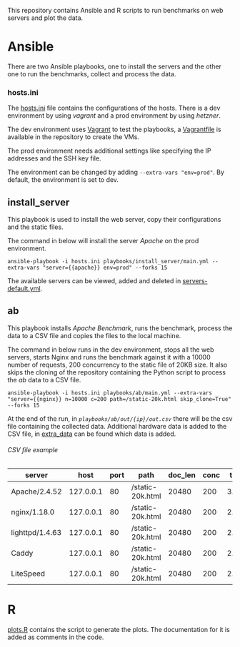 This repository contains Ansible and R scripts to run benchmarks on web servers and plot the data.

# Ansible
There are two Ansible playbooks, one to install the servers and the other one to run the benchmarks,
collect and process the data.

### hosts.ini
The [hosts.ini](hosts.ini) file contains the configurations of the hosts. There is a dev environment
by using _vagrant_ and a prod environment by using _hetzner_.

The dev environment uses [Vagrant](https://www.vagrantup.com/) to test the playbooks, a [Vagrantfile](Vagrantfile)
is available in the repository to create the VMs.

The prod environment needs additional settings like specifying the IP addresses and the SSH key file.

The environment can be changed by adding `--extra-vars "env=prod"`.
By default, the environment is set to dev.

## install_server
This playbook is used to install the web server, copy their configurations and the static files.

The command in below will install the server _Apache_ on the prod environment.

```shell
ansible-playbook -i hosts.ini playbooks/install_server/main.yml --extra-vars "server={{apache}} env=prod" --forks 15
```

The available servers can be viewed, added and deleted in [servers-default.yml](playbooks/install_server/vars/servers-default.yml).

## ab
This playbook installs _Apache Benchmark_, runs the benchmark, process the data to a CSV file and copies
the files to the local machine.

The command in below runs in the dev environment, stops all the web servers, starts Nginx and runs the 
benchmark against it with a 10000 number of requests, 200 concurrency to the static file of 
20KB size. It also skips the cloning of the repository containing the Python script to process the 
_ab_ data to a CSV file.

```shell
ansible-playbook -i hosts.ini playbooks/ab/main.yml --extra-vars "server={{nginx}} n=10000 c=200 path=/static-20k.html skip_clone=True" --forks 15
```

At the end of the run, in _`playbooks/ab/out/{ip}/out.csv`_ there will be the csv file containing
the collected data. Additional hardware data is added to the CSV file,
in [extra_data](playbooks/ab/vars/servers-default.yml) can be found which data is added.

###### CSV file example

| server          | host      | port | path             | doc_len | conc | time  | r_comp | r_fail | rps      | tpr    | tpr_all | 50 | 66 | 75 | 80 | 90 | 95 | 98 | 99 | 100 | iso8601              | os           | arc    | memtotal_mb | disk         | pcores | vcpus |
|-----------------|-----------|------|------------------|---------|------|-------|--------|--------|----------|--------|---------|----|----|----|----|----|----|----|----|-----|----------------------|--------------|--------|-------------|--------------|--------|-------|
| Apache/2.4.52   | 127.0.0.1 | 80   | /static-20k.html | 20480   | 200  | 3.077 | 50000  | 0      | 16248.86 | 12.309 | 0.062   | 12 | 12 | 13 | 13 | 15 | 16 | 19 | 21 | 48  | 2023-12-08T11:00:38Z | Ubuntu_22.04 | x86_64 | 31334       | 362633863168 | 16     | 16    |
| nginx/1.18.0    | 127.0.0.1 | 80   | /static-20k.html | 20480   | 200  | 2.876 | 50000  | 0      | 17387.81 | 11.502 | 0.058   | 11 | 12 | 12 | 13 | 14 | 16 | 18 | 19 | 24  | 2023-12-08T11:07:50Z | Ubuntu_22.04 | x86_64 | 31334       | 362633863168 | 16     | 16    |
| lighttpd/1.4.63 | 127.0.0.1 | 80   | /static-20k.html | 20480   | 200  | 2.457 | 50000  | 0      | 20349.14 | 9.828  | 0.049   | 9  | 10 | 10 | 10 | 12 | 14 | 17 | 21 | 26  | 2023-12-08T11:13:44Z | Ubuntu_22.04 | x86_64 | 31334       | 362633863168 | 16     | 16    |
| Caddy           | 127.0.0.1 | 80   | /static-20k.html | 20480   | 200  | 2.863 | 50000  | 0      | 17463.82 | 11.452 | 0.057   | 11 | 11 | 12 | 13 | 14 | 16 | 17 | 18 | 72  | 2023-12-08T11:21:53Z | Ubuntu_22.04 | x86_64 | 31334       | 362633863168 | 16     | 16    |
| LiteSpeed       | 127.0.0.1 | 80   | /static-20k.html | 20480   | 200  | 2.537 | 50000  | 0      | 19708.62 | 10.148 | 0.051   | 9  | 10 | 11 | 11 | 14 | 16 | 18 | 19 | 26  | 2023-12-08T11:28:53Z | Ubuntu_22.04 | x86_64 | 31334       | 362633863168 | 16     | 16    |


# R
[plots.R](plots.R) contains the script to generate the plots.
The documentation for it is added as comments in the code.
